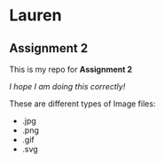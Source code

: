 # Lauren

## Assignment 2

This is my repo for **Assignment 2**

*I hope I am doing this correctly!*

These are different types of Image files:
- .jpg
- .png
- .gif
- .svg
